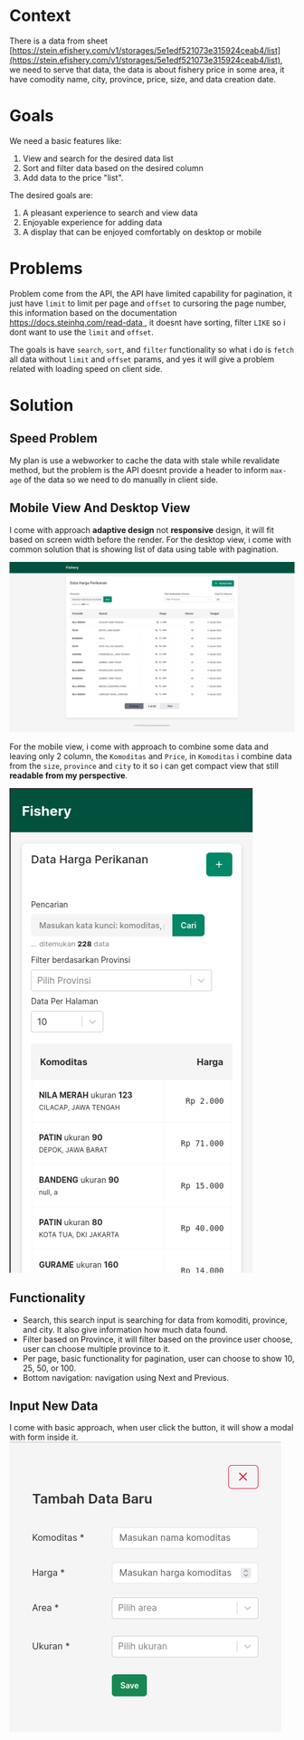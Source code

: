 # Context

There is a data from sheet [https://stein.efishery.com/v1/storages/5e1edf521073e315924ceab4/list](https://stein.efishery.com/v1/storages/5e1edf521073e315924ceab4/list), we need to serve that data, the data is about fishery price in some area, it have comodity name, city, province, price, size, and data creation date.

# Goals

We need a basic features like:
1. View and search for the desired data list
2. Sort and filter data based on the desired column
3. Add data to the price "list".

The desired goals are:
1. A pleasant experience to search and view data
2. Enjoyable experience for adding data
3. A display that can be enjoyed comfortably on desktop or mobile

# Problems

Problem come from the API, the API have limited capability for pagination, it just have `limit` to limit per page and `offset` to cursoring the page number, this information based on the documentation [https://docs.steinhq.com/read-data ](https://docs.steinhq.com/read-data), it doesnt have sorting, filter `LIKE` so i dont want to use the `limit` and `offset`.

The goals is have `search`, `sort`, and `filter` functionality so what i do is `fetch` all data without `limit` and `offset` params, and yes it will give a problem related with loading speed on client side.

# Solution

## Speed Problem

My plan is use a webworker to cache the data with stale while revalidate method, but the problem is the API doesnt provide a header to inform `max-age` of the data so we need to do manually in client side.

## Mobile View And Desktop View

I come with approach __adaptive design__ not __responsive__ design, it will fit based on screen width before the render.
For the desktop view, i come with common solution that is showing list of data using table with pagination.

![Screenshot from desktop view](desktop-view.png)

For the mobile view, i come with approach to combine some data and leaving only 2 column, the `Komoditas` and `Price`, in `Komoditas` i combine data from the `size`, `province` and `city` to it so i can get compact view that still __readable from my perspective__.

![Screenshot from mobile view](mobile-view.png)

## Functionality

- Search, this search input is searching for data from komoditi, province, and city. It also give information how much data found.
- Filter based on Province, it will filter based on the province user choose, user can choose multiple province to it.
- Per page, basic functionality for pagination, user can choose to show 10, 25, 50, or 100.
- Bottom navigation: navigation using Next and Previous.

## Input New Data

I come with basic approach, when user click the button, it will show a modal with form inside it.
![Tambah Data](tambah-data.png)